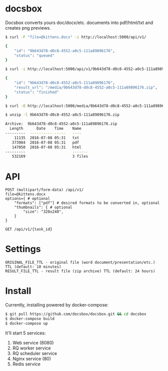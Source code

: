 # docsbox

Docsbox converts yours doc/docx/etc. documents into pdf/html/txt and creates png previews.

```bash
$ curl -F "file=@kittens.docx" -i http://localhost:5000/api/v1/

{
    "id": "9b643d78-d0c8-4552-a0c5-111a89896176",
    "status": "queued"
}

$ curl -i http://localhost:5000/api/v1/9b643d78-d0c8-4552-a0c5-111a89896176

{
    "id": "9b643d78-d0c8-4552-a0c5-111a89896176",
    "result_url": "/media/9b643d78-d0c8-4552-a0c5-111a89896176.zip",
    "status": "finished"
}

$ curl -O http://localhost:5000/media/9b643d78-d0c8-4552-a0c5-111a89896176.zip

$ unzip -l 9b643d78-d0c8-4552-a0c5-111a89896176.zip 

Archive:  9b643d78-d0c8-4552-a0c5-111a89896176.zip
  Length      Date    Time    Name
---------  ---------- -----   ----
    11135  2016-07-08 05:31   txt
   373984  2016-07-08 05:31   pdf
   147050  2016-07-08 05:31   html
---------                     -------
   532169                     3 files
```

# API

```
POST (multipart/form-data) /api/v1/
file=@kittens.docx
options={ # optional
    "formats": ["pdf"] # desired formats to be converted in, optional
    "thumbnails": { # optional
        "size": "320x240",
    } 
}

GET /api/v1/{task_id}
```

# Settings
```
ORIGINAL_FILE_TTL - original file (word document/presentation/etc.) TTL (default: 10 minutes)
RESULT_FILE_TTL - result file (zip archive) TTL (default: 24 hours)
```

# Install
Currently, installing powered by docker-compose:

```bash
$ git pull https://github.com/docsbox/docsbox.git && cd docsbox
$ docker-compose build
$ docker-compose up
```

It'll start 5 services:
1. Web service (8080)  
2. RQ worker service  
3. RQ scheduler service  
4. Nginx service (80)  
5. Redis service  
